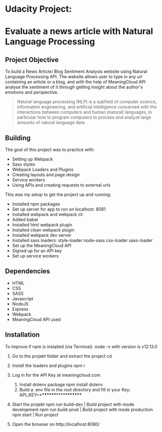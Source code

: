 # Udacity Project:

# Evaluate a news article with Natural Language Processing

## Project Objective

To build a News Article/ Blog Sentiment Analysis website using Natural Language Processing API. The website allows user to type in any url containing an article or a blog, and with the help of MeaningCloud API analyse the sentiment of it through getting insight about the author's emotions and perspective.

> Natural language processing (NLP) is a subfield of computer science, information engineering, and artificial intelligence
> concerned with the interactions between computers and human (natural) languages, in particular how to program computers to
> process and analyze large amounts of natural language data

## Building

The goal of this project was to practice with:

- Setting up Webpack
- Sass styles
- Webpack Loaders and Plugins
- Creating layouts and page design
- Service workers
- Using APIs and creating requests to external urls

This was my setup to get the project up and running:

- Installed npm packages
- Set up server for app to run on localhost: 8081
- Installed webpack and webpack cli
- Added babel
- Installed html webpack plugin
- Installed clean webpack plugin
- Installed webpack dev server
- Installed sass loaders: style-loader node-sass css-loader sass-loader
- Set up the MeaningCloud API
- Signed up for an API key
- Set up service workers

## Dependencies

- HTML
- CSS
- SASS
- Javascript
- NodeJS
- Express
- Webpack
- MeaningCloud API used

## Installation

To improve if npm is installed (via Terminal).
node -v with version is v12.13.0

1. Go to the projekt folder and extract the project
   cd <folder>

2. Install the loaders and plugins
   npm i

3. Log in for the API Key at meaningcloud.com

   1. Install dotenv package
      npm install dotenv
   2. Build a .env file in the root directory and fill in your Key:
      API_KEY=\***\*\*\*\*\*\*\***\*\*\***\*\*\*\*\*\*\***

4. Start the projekt
   npm run build-dev | Build project with mode development
   npm run build-prod | Build project with mode production
   npm start | Run project

5. Open the browser on http://localhost:8080/
